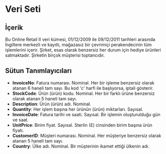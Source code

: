 # Veri Seti

## İçerik
Bu Online Retail II veri kümesi, 01/12/2009 ile 09/12/2011 tarihleri arasında İngiltere merkezli ve kayıtlı, mağazasız bir çevrimiçi perakendecinin tüm işlemlerini içerir. Şirket, esas olarak benzersiz her durum için hediye ürünleri satmaktadır. Şirketin birçok müşterisi toptancıdır.

## Sütun Tanımlayıcıları

- **InvoiceNo**: Fatura numarası. Nominal. Her bir işleme benzersiz olarak atanan 6 haneli tam sayı. Bu kod 'c' harfi ile başlıyorsa, iptali gösterir.
- **StockCode**: Ürün (ürün) kodu. Nominal. Her bir farklı ürüne benzersiz olarak atanan 5 haneli tam sayı.
- **Description**: Ürün (ürün) adı. Nominal.
- **Quantity**: Her işlem başına her ürünün (ürün) miktarları. Sayısal.
- **InvoiceDate**: Fatura tarihi ve saati. Sayısal. Bir işlemin oluşturulduğu gün ve saat.
- **UnitPrice**: Birim fiyat. Sayısal. Sterlin (£) cinsinden birim başına ürün fiyatı.
- **CustomerID**: Müşteri numarası. Nominal. Her müşteriye benzersiz olarak atanan 5 haneli tam sayı.
- **Country**: Ülke adı. Nominal. Bir müşterinin ikamet ettiği ülkenin adı.
